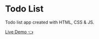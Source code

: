 # Todo List

Todo list app created with HTML, CSS & JS.

[Live Demo 👈](https://tonnykh.github.io/todo-list/)
